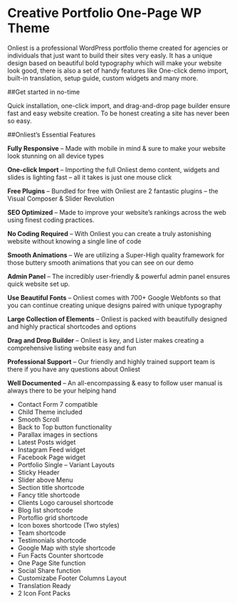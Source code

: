 # Creative Portfolio One-Page WP Theme
Onliest is a professional WordPress portfolio theme created for agencies or individuals that just want to build their sites very easly. It has a unique design based on beautiful bold typography which will make your website look good, there is also a set of handy features like One-click demo import, built-in translation, setup guide, custom widgets and many more.

##Get started in no-time

Quick installation, one-click import, and drag-and-drop page builder ensure fast and easy website creation. To be honest creating a site has never been so easy.



##Onliest’s Essential Features

__Fully Responsive__ – Made with mobile in mind & sure to make your website look stunning on all device types

__One-click Import__ – Importing the full Onliest demo content, widgets and slides is lighting fast – all it takes is just one mouse click

__Free Plugins__ – Bundled for free with Onliest are 2 fantastic plugins – the Visual Composer & Slider Revolution

__SEO Optimized__ – Made to improve your website’s rankings across the web using finest coding practices.

__No Coding Required__ – With Onliest you can create a truly astonishing website without knowing a single line of code

__Smooth Animations__ – We are utilizing a Super-High quality framework for those buttery smooth animations that you can see on our demo

__Admin Panel__ – The incredibly user-friendly & powerful admin panel ensures quick website set up.

__Use Beautiful Fonts__ – Onliest comes with 700+ Google Webfonts so that you can continue creating unique designs paired with unique typography

__Large Collection of Elements__ – Onliest is packed with beautifully designed and highly practical shortcodes and options

__Drag and Drop Builder__ – Onliest is key, and Lister makes creating a comprehensive listing website easy and fun

__Professional Support__ – Our friendly and highly trained support team is there if you have any questions about Onliest

__Well Documented__ – An all-encompassing & easy to follow user manual is always there to be your helping hand

- Contact Form 7 compatible
- Child Theme included
- Smooth Scroll
- Back to Top button functionality
- Parallax images in sections
- Latest Posts widget
- Instagram Feed widget
- Facebook Page widget
- Portfolio Single – Variant Layouts
- Sticky Header
- Slider above Menu
- Section title shortcode
- Fancy title shortcode
- Clients Logo carousel shortcode
- Blog list shortcode
- Portoflio grid shortcode
- Icon boxes shortcode (Two styles)
- Team shortcode
- Testimonials shortcode
- Google Map with style shortcode
- Fun Facts Counter shortcode
- One Page Site function
- Social Share function
- Customizabe Footer Columns Layout
- Translation Ready
- 2 Icon Font Packs
